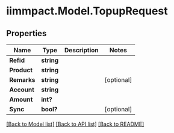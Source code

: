 # iimmpact.Model.TopupRequest
## Properties

Name | Type | Description | Notes
------------ | ------------- | ------------- | -------------
**Refid** | **string** |  | 
**Product** | **string** |  | 
**Remarks** | **string** |  | [optional] 
**Account** | **string** |  | 
**Amount** | **int?** |  | 
**Sync** | **bool?** |  | [optional] 

[[Back to Model list]](../README.md#documentation-for-models) [[Back to API list]](../README.md#documentation-for-api-endpoints) [[Back to README]](../README.md)

